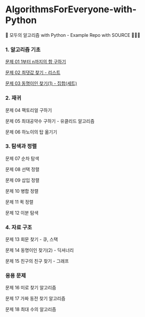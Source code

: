 # AlgorithmsForEveryone-with-Python
🌱 모두의 알고리즘 with Python - Example Repo with SOURCE 🧛🏽‍♀️

### 1. 알고리즘 기초

[문제 01 1부터 n까지의 합 구하기](chapter-1.py)

[문제 02 최댓값 찾기 - 리스트](chapter-2.py)

[문제 03 동명이인 찾기(1) - 집합(세트)](chapter-3.py)

### 2. 재귀

문제 04 팩토리얼 구하기

문제 05 최대공약수 구하기 - 유클리드 알고리즘

문제 06 하노이의 탑 옮기기

### 3. 탐색과 정렬

문제 07 순차 탐색

문제 08 선택 정렬

문제 09 삽입 정렬

문제 10 병합 정렬

문제 11 퀵 정렬

문제 12 이분 탐색

### 4. 자료 구조

문제 13 회문 찾기 - 큐, 스택

문제 14 동명이인 찾기(2) - 딕셔너리

문제 15 친구의 친구 찾기 - 그래프

### 응용 문제

문제 16 미로 찾기 알고리즘

문제 17 가짜 동전 찾기 알고리즘

문제 18 최대 수의 알고리즘
